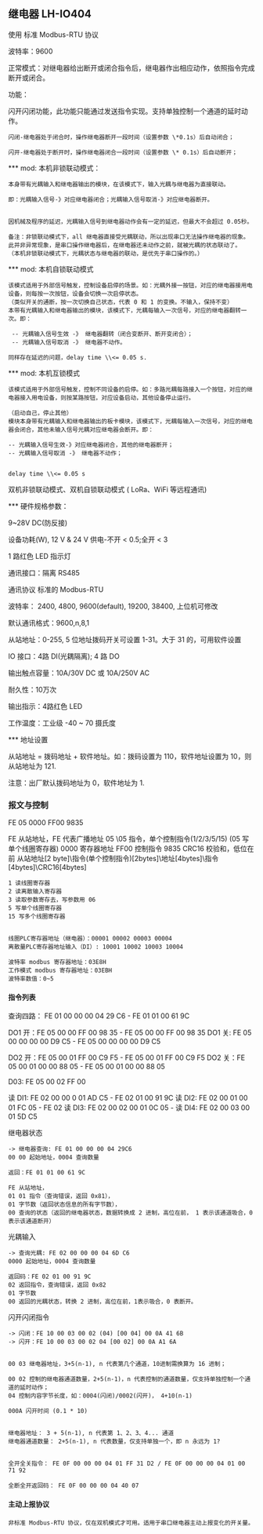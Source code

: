 ## 继电器 LH-IO404


使用 标准 Modbus-RTU 协议

波特率：9600

正常模式：对继电器给出断开或闭合指令后，继电器作出相应动作，依照指令完成断开或闭合。


功能：

闪开闪闭功能，此功能只能通过发送指令实现。支持单独控制一个通道的延时动作。

	闪闭-继电器处于闭合时，操作继电器断开一段时间（设置参数 \*0.1s）后自动闭合；

	闪开-继电器处于断开时，操作继电器闭合一段时间（设置参数 \* 0.1s）后自动断开；



*** mod: 本机非锁联动模式：

	本身带有光耦输入和继电器输出的模块，在该模式下，输入光耦与继电器为直接联动。
	
	即：光耦输入信号-》对应继电器闭合；光耦输入信号取消-》对应继电器断开。
	
	
	因机械及程序的延迟，光耦输入信号到继电器动作会有一定的延迟，但最大不会超过 0.05秒。
	
	备注：非锁联动模式下，all 继电器直接受光耦联动，所以出现串口无法操作继电器的现象。此并非异常现象，是串口操作继电器后，在继电器还未动作之前，就被光耦的状态联动了。
	（本机非锁联动模式下，光耦状态与继电器的联动，是优先于串口操作的。）


*** mod: 本机自锁联动模式

	该模式适用于外部信号触发，控制设备启停的场景。如：光耦外接一按钮，对应的继电器接用电设备，则每按一次按钮，设备会切换一次启停状态。
	（类似开关的通断，按一次切换自己状态，代表 0 和 1 的变换。不输入，保持不变）
	本带有光耦输入和继电器输出的模块，该模式下，光耦每输入一次信号，对应的继电器翻转一次。即：
	
	 -- 光耦输入信号生效 -》 继电器翻转（闭合变断开、断开变闭合）；
	 -- 光耦输入信号取消 -》 继电器不动作。
	 
	同样存在延迟的问题，delay time \\<= 0.05 s.
	
	
*** mod: 本机互锁模式

	该模式适用于外部信号触发，控制不同设备的启停。如：多路光耦每路接入一个按钮，对应的继电器接入用电设备，则按某路按钮，对应设备启动，其他设备停止运行。
	
	（启动自己，停止其他）
	模块本身带有光耦输入和继电器输出的板卡模块，该模式下，光耦每输入一次信号，对应的继电器会闭合，其他未输入信号光耦对应继电器会断开。即：
	
	-- 光耦输入信号生效-》对应继电器闭合，其他的继电器断开；
	-- 光耦输入信号取消 -》 继电器不动作；
	
	
	delay time \\<= 0.05 s
	
	

双机非锁联动模式、双机自锁联动模式
( LoRa、WiFi 等远程通讯)


*** 硬件规格参数：

 9~28V DC(防反接)
 
 设备功耗(W), 12 V & 24 V 供电-不开 < 0.5;全开 < 3
 
 1 路红色 LED 指示灯

通讯接口：隔离 RS485

通讯协议 标准的 Modbus-RTU

波特率： 2400, 4800, 9600(default), 19200, 38400, 上位机可修改

默认通讯格式：9600,n,8,1

从站地址：0-255, 5 位地址拨码开关可设置 1-31。大于 31 的，可用软件设置


IO 接口：4路 DI(光耦隔离); 4 路 DO

输出触点容量：10A/30V DC 或 10A/250V AC

耐久性：10万次

输出指示：4路红色 LED

工作温度：工业级 -40 ~ 70 摄氏度


*** 地址设置

从站地址 =  拨码地址 + 软件地址。如：拨码设置为 110，软件地址设置为 10，则从站地址为 121.


注意：出厂默认拨码地址为 0，软件地址为 1.


### 报文与控制

FE 05 0000 FF00 9835

FE 从站地址，FE 代表广播地址
05 \05 指令，单个控制指令(1/2/3/5/15) (05 写单个线圈寄存器)
0000 寄存器地址
FF00 控制指令
9835 CRC16 校验和，低位在前
从站地址[2 byte]\指令(单个控制指令)[2bytes]\地址[4bytes]\指令[4bytes]\CRC16[4bytes]

```
1 读线圈寄存器
2 读离散输入寄存器
3 读取参数寄存去，写参数用 06
5 写单个线圈寄存器
15 写多个线圈寄存器


线圈PLC寄存器地址（继电器）：00001 00002 00003 00004
离散量PLC寄存器地址输入（DI）: 10001 10002 10003 10004

波特率 modbus 寄存器地址：03E8H
工作模式 modbus 寄存器地址：03EBH
波特率数值：0~5
```


#### 指令列表

查询四路： FE 01 00 00 00 04 29 C6 - FE 01 01 00 61 9C

DO1 开：FE 05 00 00 FF 00 98 35 - FE 05 00 00 FF 00 98 35
DO1 关: FE 05 00 00 00 00 D9 C5 - FE 05 00 00 00 00 D9 C5

DO2 开：FE 05 00 01 FF 00 C9 F5 - FE 05 00 01 FF 00 C9 F5
DO2 关：FE 05 00 01 00 00 88 05 - FE 05 00 01 00 00 88 05

D03: FE 05 00 02 FF 00 


读 DI1: FE 02 00 00 0 01 AD C5 - FE 02 01 00 91 9C
读 DI2: FE 02 00 01 00 01 FC 05 - FE 02
读 DI3: FE 02 00 02 00 01 0C 05 - 
读 DI4: FE 02 00 03 00 01 5D C5


继电器状态 

	-> 继电器查询: FE 01 00 00 00 04 29C6
	00 00 起始地址，0004 查询数量
	
	返回：FE 01 01 00 61 9C
	
	FE 从站地址，
	01 01 指令（查询错误，返回 0x81），
	01 字节数（返回状态信息的所有字节数），
	00 查询的状态（返回的继电器状态，数据转换成 2 进制，高位在前， 1 表示该通道吸合，0 表示该通道断开）
	
	
光耦输入

	-> 查询光耦: FE 02 00 00 00 04 6D C6
	0000 起始地址，0004 查询数量
	
	返回码：FE 02 01 00 91 9C
	02 返回指令，查询错误，返回 0x82
	01 字节数
	00 返回的光耦状态，转换 2 进制，高位在前，1表示吸合，0 表断开。
	
	
闪开闪闭指令

	-> 闪闭：FE 10 00 03 00 02 (04) [00 04] 00 0A 41 6B
	-> 闪开：FE 10 00 03 00 02 04 [00 02] 00 0A A1 6A
	
	
	00 03 继电器地址，3+5(n-1), n 代表第几个通道，10进制需换算为 16 进制；
	
	00 02 控制的继电器通道数量，2+5(n-1)，n 代表控制的通道数量，仅支持单独控制一个通道的延时动作；
	04 控制内容字节长度，如：0004(闪闭)/0002(闪开)， 4+10(n-1)

	000A 闪开时间 (0.1 * 10)
	
	
	继电器地址： 3 + 5(n-1), n 代表第 1、2、3、4... 通道
	继电器通道数量： 2+5(n-1), n 代表数量，仅支持单独一个，即 n 永远为 1?


	全开全关指令： FE 0F 00 00 00 04 01 FF 31 D2 / FE 0F 00 00 00 04 01 00 71 92

	全断全开返回码： FE 0F 00 00 00 04 40 07


#### 主动上报协议

	非标准 Modbus-RTU 协议，仅在双机模式才可用。适用于串口继电器主动上报变化的开关量。
	
	


	
	
	







 
 
